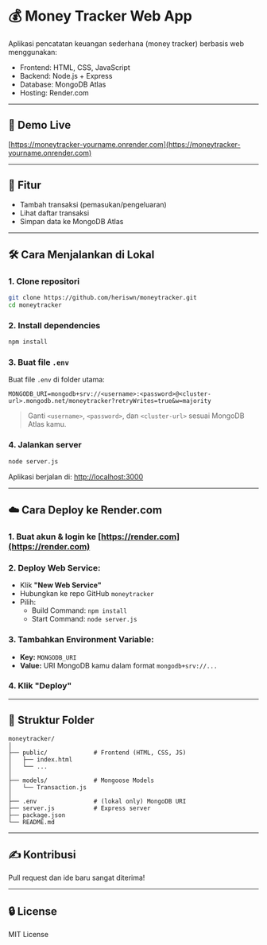 # 💰 Money Tracker Web App

Aplikasi pencatatan keuangan sederhana (money tracker) berbasis web menggunakan:

- Frontend: HTML, CSS, JavaScript
- Backend: Node.js + Express
- Database: MongoDB Atlas
- Hosting: Render.com

---

## 🚀 Demo Live
[https://moneytracker-yourname.onrender.com](https://moneytracker-yourname.onrender.com)

---

## 🔧 Fitur

- Tambah transaksi (pemasukan/pengeluaran)
- Lihat daftar transaksi
- Simpan data ke MongoDB Atlas

---

## 🛠 Cara Menjalankan di Lokal

### 1. Clone repositori

```bash
git clone https://github.com/heriswn/moneytracker.git
cd moneytracker
```

### 2. Install dependencies

```bash
npm install
```

### 3. Buat file `.env`

Buat file `.env` di folder utama:

```env
MONGODB_URI=mongodb+srv://<username>:<password>@<cluster-url>.mongodb.net/moneytracker?retryWrites=true&w=majority
```

> Ganti `<username>`, `<password>`, dan `<cluster-url>` sesuai MongoDB Atlas kamu.

### 4. Jalankan server

```bash
node server.js
```

Aplikasi berjalan di:
[http://localhost:3000](http://localhost:3000)

---

## ☁️ Cara Deploy ke Render.com

### 1. Buat akun & login ke [https://render.com](https://render.com)

### 2. Deploy Web Service:

- Klik **"New Web Service"**
- Hubungkan ke repo GitHub `moneytracker`
- Pilih:
  - Build Command: `npm install`
  - Start Command: `node server.js`

### 3. Tambahkan Environment Variable:

- **Key:** `MONGODB_URI`
- **Value:** URI MongoDB kamu dalam format `mongodb+srv://...`

### 4. Klik "Deploy"

---

## 📁 Struktur Folder

```
moneytracker/
│
├── public/             # Frontend (HTML, CSS, JS)
│   ├── index.html
│   └── ...
│
├── models/             # Mongoose Models
│   └── Transaction.js
│
├── .env                # (lokal only) MongoDB URI
├── server.js           # Express server
├── package.json
└── README.md
```

---

## ✍️ Kontribusi

Pull request dan ide baru sangat diterima!

---

## 🔒 License

MIT License
